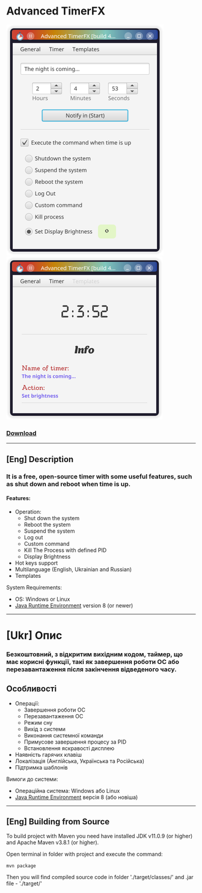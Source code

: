 # Advanced TimerFX

![screen_2](screen_2.png)
![screen_3](screen_3.png)

### [Download](https://github.com/YALdysse/Advanced_TimerFX/releases)

---
## [Eng] Description

### It is a free, open-source timer with some useful features, such as shut down and reboot when time is up.

#### Features:
* Operation:
  * Shut down the system
  * Reboot the system
  * Suspend the system
  * Log out
  * Custom command
  * Kill The Process with defined PID
  * Display Brightness
* Hot keys support
* Multilanguage (English, Ukrainian and Russian)
* Templates

System Requirements:
* OS: Windows or Linux
* [Java Runtime Environment](https://java.com/en/download/manual.jsp) version 8 (or newer)

---

# [Ukr] Опис
### Безкоштовний, з відкритим вихідним кодом, таймер, що має корисні функції, такі як завершення роботи ОС або перезавантаження після закінчення відведеного часу.

## Особливості
* Операції:
  * Завершення роботи ОС
  * Перезавантаження ОС
  * Режим сну
  * Вихід з системи
  * Виконання системної команди
  * Примусове завершення процесу за PID
  * Встановлення яскравості дисплею
* Наявність гарячих клавіш
* Локалізація (Англійська, Українська та Російська)
* Підтримка шаблонів

Вимоги до системи:
* Операційна система: Windows або Linux
* [Java Runtime Environment](https://java.com/en/download/manual.jsp) версія 8 (або новіша)

---

## [Eng] Building from Source

To build project with Maven you need have installed JDK v11.0.9 (or higher) and Apache Maven v3.8.1 (or higher).

Open terminal in folder with project and execute the command:
```
mvn package
```

Then you will find compiled source code in folder './target/classes/' and .jar file -  './target/'
